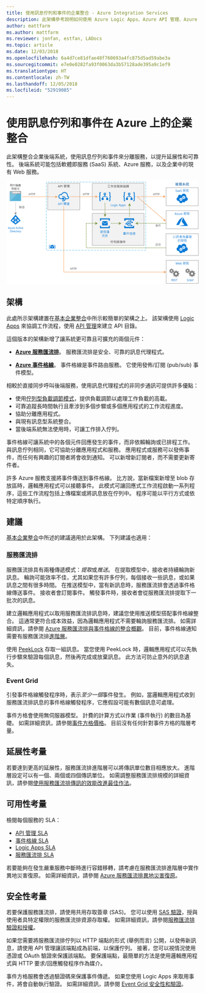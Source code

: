 ```yaml
---
title: 使用訊息佇列和事件的企業整合 - Azure Integration Services
description: 此架構參考說明如何使用 Azure Logic Apps、Azure API 管理、Azure 服務匯流排和 Azure 事件方格來實作企業整合模式
author: mattfarm
ms.author: mattfarm
ms.reviewer: jonfan, estfan, LADocs
ms.topic: article
ms.date: 12/03/2018
ms.openlocfilehash: 6a4d7ce81dfae48f760693a4fc875d5ad59abe3a
ms.sourcegitcommit: e7e0e0282fa93f0063da3b57128ade395a9c1ef9
ms.translationtype: HT
ms.contentlocale: zh-TW
ms.lasthandoff: 12/05/2018
ms.locfileid: "52919085"
---
```

# <a name="enterprise-integration-on-azure-using-message-queues-and-events"></a>使用訊息佇列和事件在 Azure 上的企業整合

此架構整合企業後端系統，使用訊息佇列和事件來分離服務，以提升延展性和可靠性。 後端系統可能包括軟體即服務 (SaaS) 系統、Azure 服務，以及企業中的現有 Web 服務。

![架構圖 - 搭配佇列和事件的企業整合](./_images/enterprise-integration-queues-events.png)

## <a name="architecture"></a>架構

此處所示架構建置在[基本企業整合][basic-enterprise-integration]中所示較簡單的架構之上。 該架構使用 [Logic Apps][logic-apps] 來協調工作流程，使用 [API 管理][apim]來建立 API 目錄。

這個版本的架構新增了讓系統更可靠且可擴充的兩個元件：

- **[Azure 服務匯流排][service-bus]**。 服務匯流排是安全、可靠的訊息代理程式。  

- **[Azure 事件格線][event-grid]**。 事件格線是事件路由服務。 它使用發佈/訂閱 (pub/sub) 事件模型。

相較於直接同步呼叫後端服務，使用訊息代理程式的非同步通訊可提供許多優點：

- 使用[佇列型負載調節模式](../../patterns/queue-based-load-leveling.md)，提供負載調節以處理工作負載的高載。
- 可靠追蹤長時間執行且牽涉到多個步驟或多個應用程式的工作流程進度。
- 協助分離應用程式。
- 與現有訊息型系統整合。
- 當後端系統無法使用時，可讓工作排入佇列。

事件格線可讓系統中的各個元件回應發生的事件，而非依賴輪詢或已排程工作。 與訊息佇列相同，它可協助分離應用程式和服務。 應用程式或服務可以發佈事件，而任何有興趣的訂閱者將會收到通知。 可以新增新訂閱者，而不需要更新寄件者。

許多 Azure 服務支援將事件傳送到事件格線。 比方說，當新檔案新增至 blob 存放區時，邏輯應用程式可以接聽事件。 此模式可讓回應式工作流程啟動一系列程序，這些工作流程包括上傳檔案或將訊息放在佇列中。 程序可能以平行方式或依特定順序執行。 

## <a name="recommendations"></a>建議

[基本企業整合][basic-enterprise-integration]中所述的建議適用於此架構。 下列建議也適用：

### <a name="service-bus"></a>服務匯流排 

服務匯流排具有兩種傳遞模式：*提取*或*推送*。 在提取模型中，接收者持續輪詢新訊息。 輪詢可能效率不佳，尤其如果您有許多佇列，每個接收一些訊息，或如果訊息之間有很多時間。 在推送模型中，當有新訊息時，服務匯流排會透過事件格線傳送事件。 接收者會訂閱事件。 觸發事件時，接收者會從服務匯流排提取下一批次的訊息。 

建立邏輯應用程式以取用服務匯流排訊息時，建議您使用推送模型搭配事件格線整合。 這通常更符合成本效益，因為邏輯應用程式不需要輪詢服務匯流排。 如需詳細資訊，請參閱 [Azure 服務匯流排與事件格線的整合概觀](/azure/service-bus-messaging/service-bus-to-event-grid-integration-concept)。 目前，事件格線通知需要有服務匯流排[進階層](https://azure.microsoft.com/pricing/details/service-bus/)。

使用 [PeekLock](/azure/service-bus-messaging/service-bus-messaging-overview#queues) 存取一組訊息。 當您使用 PeekLock 時，邏輯應用程式可以先執行步驟來驗證每個訊息，然後再完成或放棄訊息。 此方法可防止意外的訊息遺失。

### <a name="event-grid"></a>Event Grid 

引發事件格線觸發程序時，表示*至少一個*事件發生。 例如，當邏輯應用程式收到服務匯流排訊息的事件格線觸發程序，它應假設可能有數個訊息可處理。

事件方格會使用無伺服器模型。 計費的計算方式以作業 (事件執行) 的數目為基礎。 如需詳細資訊，請參閱[事件方格價格](https://azure.microsoft.com/pricing/details/event-grid/)。 目前沒有任何針對事件方格的階層考量。

## <a name="scalability-considerations"></a>延展性考量

若要達到更高的延展性，服務匯流排進階層可以將傳訊單位數目相應放大。 進階層設定可以有一個、兩個或四個傳訊單位。 如需調整服務匯流排規模的詳細資訊，請參閱[使用服務匯流排傳訊的效能改進最佳作法](/azure/service-bus-messaging/service-bus-performance-improvements)。

## <a name="availability-considerations"></a>可用性考量

檢閱每個服務的 SLA：

- [API 管理 SLA][apim-sla]
- [事件格線 SLA][event-grid-sla]
- [Logic Apps SLA][logic-apps-sla]
- [服務匯流排 SLA][sb-sla]

若要能夠在發生嚴重服務中斷時進行容錯移轉，請考慮在服務匯流排進階層中實作異地災害復原。 如需詳細資訊，請參閱 [Azure 服務匯流排異地災害復原](/azure/service-bus-messaging/service-bus-geo-dr)。

## <a name="security-considerations"></a>安全性考量

若要保護服務匯流排，請使用共用存取簽章 (SAS)。 您可以使用 [SAS 驗證](/azure/service-bus-messaging/service-bus-sas)，授與使用者具特定權限的服務匯流排資源存取權。 如需詳細資訊，請參閱[服務匯流排驗證和授權](/azure/service-bus-messaging/service-bus-authentication-and-authorization)。

如果您需要將服務匯流排佇列以 HTTP 端點的形式 (舉例而言) 公開，以發佈新訊息，請使用 API 管理讓該端點成為前端，以保護佇列。 接著，您可以視情況使用憑證或 OAuth 驗證來保護該端點。 要保護端點，最簡單的方法是使用邏輯應用程式與 HTTP 要求/回應觸發程序作為媒介。

事件方格服務會透過驗證碼來保護事件傳遞。 如果您使用 Logic Apps 來取用事件，將會自動執行驗證。 如需詳細資訊，請參閱 [Event Grid 安全性和驗證](/azure/event-grid/security-authentication)。


[apim]: /azure/api-management
[apim-sla]: https://azure.microsoft.com/support/legal/sla/api-management/
[event-grid]: /azure/event-grid/
[event-grid-sla]: https://azure.microsoft.com/support/legal/sla/event-grid
[logic-apps]: /azure/logic-apps/logic-apps-overview
[logic-apps-sla]: https://azure.microsoft.com/support/legal/sla/logic-apps
[sb-sla]: https://azure.microsoft.com/support/legal/sla/service-bus/
[service-bus]: /azure/service-bus-messaging/
[basic-enterprise-integration]: ./basic-enterprise-integration.md
